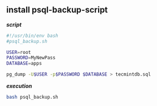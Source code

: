## install psql-backup-script



**_script_**
```bash
#!/usr/bin/env bash
#psql_backup.sh

USER=root
PASSWORD=MyNewPass
DATABASE=apps

pg_dump -U$USER -p$PASSWORD $DATABASE > tecmintdb.sql 
```

**_execution_**

```bash
bash psql_backup.sh
```
